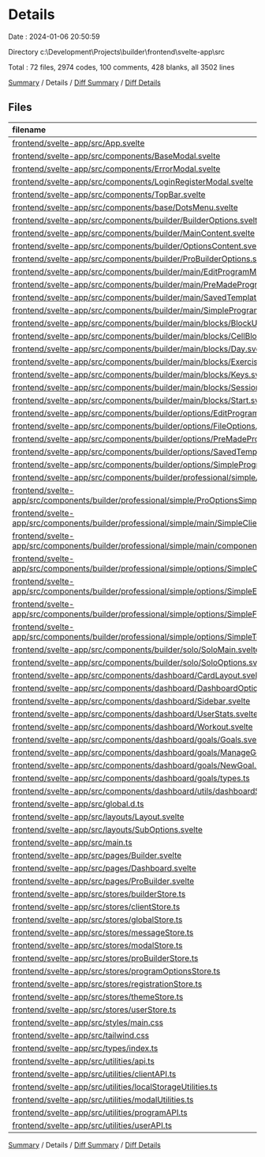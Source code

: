 # Details

Date : 2024-01-06 20:50:59

Directory c:\\Development\\Projects\\builder\\frontend\\svelte-app\\src

Total : 72 files,  2974 codes, 100 comments, 428 blanks, all 3502 lines

[Summary](results.md) / Details / [Diff Summary](diff.md) / [Diff Details](diff-details.md)

## Files
| filename | language | code | comment | blank | total |
| :--- | :--- | ---: | ---: | ---: | ---: |
| [frontend/svelte-app/src/App.svelte](/frontend/svelte-app/src/App.svelte) | Svelte | 9 | 0 | 2 | 11 |
| [frontend/svelte-app/src/components/BaseModal.svelte](/frontend/svelte-app/src/components/BaseModal.svelte) | Svelte | 61 | 1 | 8 | 70 |
| [frontend/svelte-app/src/components/ErrorModal.svelte](/frontend/svelte-app/src/components/ErrorModal.svelte) | Svelte | 51 | 0 | 11 | 62 |
| [frontend/svelte-app/src/components/LoginRegisterModal.svelte](/frontend/svelte-app/src/components/LoginRegisterModal.svelte) | Svelte | 603 | 14 | 43 | 660 |
| [frontend/svelte-app/src/components/TopBar.svelte](/frontend/svelte-app/src/components/TopBar.svelte) | Svelte | 30 | 0 | 7 | 37 |
| [frontend/svelte-app/src/components/base/DotsMenu.svelte](/frontend/svelte-app/src/components/base/DotsMenu.svelte) | Svelte | 48 | 0 | 8 | 56 |
| [frontend/svelte-app/src/components/builder/BuilderOptions.svelte](/frontend/svelte-app/src/components/builder/BuilderOptions.svelte) | Svelte | 45 | 0 | 4 | 49 |
| [frontend/svelte-app/src/components/builder/MainContent.svelte](/frontend/svelte-app/src/components/builder/MainContent.svelte) | Svelte | 11 | 0 | 3 | 14 |
| [frontend/svelte-app/src/components/builder/OptionsContent.svelte](/frontend/svelte-app/src/components/builder/OptionsContent.svelte) | Svelte | 13 | 0 | 3 | 16 |
| [frontend/svelte-app/src/components/builder/ProBuilderOptions.svelte](/frontend/svelte-app/src/components/builder/ProBuilderOptions.svelte) | Svelte | 63 | 0 | 5 | 68 |
| [frontend/svelte-app/src/components/builder/main/EditProgramMain.svelte](/frontend/svelte-app/src/components/builder/main/EditProgramMain.svelte) | Svelte | 0 | 0 | 1 | 1 |
| [frontend/svelte-app/src/components/builder/main/PreMadeProgramMain.svelte](/frontend/svelte-app/src/components/builder/main/PreMadeProgramMain.svelte) | Svelte | 0 | 0 | 1 | 1 |
| [frontend/svelte-app/src/components/builder/main/SavedTemplatesMain.svelte](/frontend/svelte-app/src/components/builder/main/SavedTemplatesMain.svelte) | Svelte | 0 | 0 | 1 | 1 |
| [frontend/svelte-app/src/components/builder/main/SimpleProgram.svelte](/frontend/svelte-app/src/components/builder/main/SimpleProgram.svelte) | Svelte | 56 | 0 | 9 | 65 |
| [frontend/svelte-app/src/components/builder/main/blocks/BlockUtils.ts](/frontend/svelte-app/src/components/builder/main/blocks/BlockUtils.ts) | TypeScript | 44 | 6 | 7 | 57 |
| [frontend/svelte-app/src/components/builder/main/blocks/CellBlock.svelte](/frontend/svelte-app/src/components/builder/main/blocks/CellBlock.svelte) | Svelte | 21 | 0 | 3 | 24 |
| [frontend/svelte-app/src/components/builder/main/blocks/Day.svelte](/frontend/svelte-app/src/components/builder/main/blocks/Day.svelte) | Svelte | 16 | 1 | 5 | 22 |
| [frontend/svelte-app/src/components/builder/main/blocks/ExerciseName.svelte](/frontend/svelte-app/src/components/builder/main/blocks/ExerciseName.svelte) | Svelte | 29 | 1 | 5 | 35 |
| [frontend/svelte-app/src/components/builder/main/blocks/Keys.svelte](/frontend/svelte-app/src/components/builder/main/blocks/Keys.svelte) | Svelte | 19 | 0 | 3 | 22 |
| [frontend/svelte-app/src/components/builder/main/blocks/Session.svelte](/frontend/svelte-app/src/components/builder/main/blocks/Session.svelte) | Svelte | 10 | 1 | 3 | 14 |
| [frontend/svelte-app/src/components/builder/main/blocks/Start.svelte](/frontend/svelte-app/src/components/builder/main/blocks/Start.svelte) | Svelte | 11 | 0 | 3 | 14 |
| [frontend/svelte-app/src/components/builder/options/EditProgramOptions.svelte](/frontend/svelte-app/src/components/builder/options/EditProgramOptions.svelte) | Svelte | 0 | 0 | 1 | 1 |
| [frontend/svelte-app/src/components/builder/options/FileOptions.svelte](/frontend/svelte-app/src/components/builder/options/FileOptions.svelte) | Svelte | 14 | 0 | 2 | 16 |
| [frontend/svelte-app/src/components/builder/options/PreMadeProgramsOptions.svelte](/frontend/svelte-app/src/components/builder/options/PreMadeProgramsOptions.svelte) | Svelte | 0 | 0 | 1 | 1 |
| [frontend/svelte-app/src/components/builder/options/SavedTemplatesOptions.svelte](/frontend/svelte-app/src/components/builder/options/SavedTemplatesOptions.svelte) | Svelte | 0 | 0 | 1 | 1 |
| [frontend/svelte-app/src/components/builder/options/SimpleProgramOptions.svelte](/frontend/svelte-app/src/components/builder/options/SimpleProgramOptions.svelte) | Svelte | 90 | 8 | 7 | 105 |
| [frontend/svelte-app/src/components/builder/professional/simple/ProMainSimple.svelte](/frontend/svelte-app/src/components/builder/professional/simple/ProMainSimple.svelte) | Svelte | 14 | 0 | 4 | 18 |
| [frontend/svelte-app/src/components/builder/professional/simple/ProOptionsSimple.svelte](/frontend/svelte-app/src/components/builder/professional/simple/ProOptionsSimple.svelte) | Svelte | 18 | 0 | 4 | 22 |
| [frontend/svelte-app/src/components/builder/professional/simple/main/SimpleClientMain.svelte](/frontend/svelte-app/src/components/builder/professional/simple/main/SimpleClientMain.svelte) | Svelte | 109 | 6 | 12 | 127 |
| [frontend/svelte-app/src/components/builder/professional/simple/main/components/ProgramNotes.svelte](/frontend/svelte-app/src/components/builder/professional/simple/main/components/ProgramNotes.svelte) | Svelte | 65 | 0 | 10 | 75 |
| [frontend/svelte-app/src/components/builder/professional/simple/options/SimpleClientOptions.svelte](/frontend/svelte-app/src/components/builder/professional/simple/options/SimpleClientOptions.svelte) | Svelte | 141 | 3 | 14 | 158 |
| [frontend/svelte-app/src/components/builder/professional/simple/options/SimpleExerciseOptions.svelte](/frontend/svelte-app/src/components/builder/professional/simple/options/SimpleExerciseOptions.svelte) | Svelte | 0 | 0 | 1 | 1 |
| [frontend/svelte-app/src/components/builder/professional/simple/options/SimpleFinalOptions.svelte](/frontend/svelte-app/src/components/builder/professional/simple/options/SimpleFinalOptions.svelte) | Svelte | 0 | 0 | 1 | 1 |
| [frontend/svelte-app/src/components/builder/professional/simple/options/SimpleTemplateOptions.svelte](/frontend/svelte-app/src/components/builder/professional/simple/options/SimpleTemplateOptions.svelte) | Svelte | 0 | 0 | 1 | 1 |
| [frontend/svelte-app/src/components/builder/solo/SoloMain.svelte](/frontend/svelte-app/src/components/builder/solo/SoloMain.svelte) | Svelte | 0 | 0 | 1 | 1 |
| [frontend/svelte-app/src/components/builder/solo/SoloOptions.svelte](/frontend/svelte-app/src/components/builder/solo/SoloOptions.svelte) | Svelte | 0 | 0 | 1 | 1 |
| [frontend/svelte-app/src/components/dashboard/CardLayout.svelte](/frontend/svelte-app/src/components/dashboard/CardLayout.svelte) | Svelte | 32 | 4 | 6 | 42 |
| [frontend/svelte-app/src/components/dashboard/DashboardOptions.svelte](/frontend/svelte-app/src/components/dashboard/DashboardOptions.svelte) | Svelte | 17 | 0 | 2 | 19 |
| [frontend/svelte-app/src/components/dashboard/Sidebar.svelte](/frontend/svelte-app/src/components/dashboard/Sidebar.svelte) | Svelte | 65 | 3 | 7 | 75 |
| [frontend/svelte-app/src/components/dashboard/UserStats.svelte](/frontend/svelte-app/src/components/dashboard/UserStats.svelte) | Svelte | 52 | 6 | 4 | 62 |
| [frontend/svelte-app/src/components/dashboard/Workout.svelte](/frontend/svelte-app/src/components/dashboard/Workout.svelte) | Svelte | 13 | 0 | 3 | 16 |
| [frontend/svelte-app/src/components/dashboard/goals/Goals.svelte](/frontend/svelte-app/src/components/dashboard/goals/Goals.svelte) | Svelte | 122 | 3 | 18 | 143 |
| [frontend/svelte-app/src/components/dashboard/goals/ManageGoal.svelte](/frontend/svelte-app/src/components/dashboard/goals/ManageGoal.svelte) | Svelte | 73 | 0 | 8 | 81 |
| [frontend/svelte-app/src/components/dashboard/goals/NewGoal.svelte](/frontend/svelte-app/src/components/dashboard/goals/NewGoal.svelte) | Svelte | 100 | 0 | 13 | 113 |
| [frontend/svelte-app/src/components/dashboard/goals/types.ts](/frontend/svelte-app/src/components/dashboard/goals/types.ts) | TypeScript | 32 | 2 | 5 | 39 |
| [frontend/svelte-app/src/components/dashboard/utils/dashboardStore.ts](/frontend/svelte-app/src/components/dashboard/utils/dashboardStore.ts) | TypeScript | 1 | 2 | 2 | 5 |
| [frontend/svelte-app/src/global.d.ts](/frontend/svelte-app/src/global.d.ts) | TypeScript | 0 | 1 | 0 | 1 |
| [frontend/svelte-app/src/layouts/Layout.svelte](/frontend/svelte-app/src/layouts/Layout.svelte) | Svelte | 240 | 3 | 27 | 270 |
| [frontend/svelte-app/src/layouts/SubOptions.svelte](/frontend/svelte-app/src/layouts/SubOptions.svelte) | Svelte | 32 | 0 | 8 | 40 |
| [frontend/svelte-app/src/main.ts](/frontend/svelte-app/src/main.ts) | TypeScript | 9 | 0 | 3 | 12 |
| [frontend/svelte-app/src/pages/Builder.svelte](/frontend/svelte-app/src/pages/Builder.svelte) | Svelte | 79 | 1 | 13 | 93 |
| [frontend/svelte-app/src/pages/Dashboard.svelte](/frontend/svelte-app/src/pages/Dashboard.svelte) | Svelte | 24 | 0 | 4 | 28 |
| [frontend/svelte-app/src/pages/ProBuilder.svelte](/frontend/svelte-app/src/pages/ProBuilder.svelte) | Svelte | 67 | 1 | 13 | 81 |
| [frontend/svelte-app/src/stores/builderStore.ts](/frontend/svelte-app/src/stores/builderStore.ts) | TypeScript | 20 | 4 | 9 | 33 |
| [frontend/svelte-app/src/stores/clientStore.ts](/frontend/svelte-app/src/stores/clientStore.ts) | TypeScript | 21 | 3 | 7 | 31 |
| [frontend/svelte-app/src/stores/globalStore.ts](/frontend/svelte-app/src/stores/globalStore.ts) | TypeScript | 40 | 4 | 8 | 52 |
| [frontend/svelte-app/src/stores/messageStore.ts](/frontend/svelte-app/src/stores/messageStore.ts) | TypeScript | 24 | 2 | 7 | 33 |
| [frontend/svelte-app/src/stores/modalStore.ts](/frontend/svelte-app/src/stores/modalStore.ts) | TypeScript | 21 | 3 | 5 | 29 |
| [frontend/svelte-app/src/stores/proBuilderStore.ts](/frontend/svelte-app/src/stores/proBuilderStore.ts) | TypeScript | 4 | 1 | 3 | 8 |
| [frontend/svelte-app/src/stores/programOptionsStore.ts](/frontend/svelte-app/src/stores/programOptionsStore.ts) | TypeScript | 8 | 1 | 2 | 11 |
| [frontend/svelte-app/src/stores/registrationStore.ts](/frontend/svelte-app/src/stores/registrationStore.ts) | TypeScript | 32 | 0 | 6 | 38 |
| [frontend/svelte-app/src/stores/themeStore.ts](/frontend/svelte-app/src/stores/themeStore.ts) | TypeScript | 6 | 3 | 3 | 12 |
| [frontend/svelte-app/src/stores/userStore.ts](/frontend/svelte-app/src/stores/userStore.ts) | TypeScript | 6 | 0 | 3 | 9 |
| [frontend/svelte-app/src/styles/main.css](/frontend/svelte-app/src/styles/main.css) | CSS | 51 | 2 | 11 | 64 |
| [frontend/svelte-app/src/tailwind.css](/frontend/svelte-app/src/tailwind.css) | CSS | 3 | 0 | 1 | 4 |
| [frontend/svelte-app/src/types/index.ts](/frontend/svelte-app/src/types/index.ts) | TypeScript | 46 | 1 | 9 | 56 |
| [frontend/svelte-app/src/utilities/api.ts](/frontend/svelte-app/src/utilities/api.ts) | TypeScript | 12 | 2 | 3 | 17 |
| [frontend/svelte-app/src/utilities/clientAPI.ts](/frontend/svelte-app/src/utilities/clientAPI.ts) | TypeScript | 20 | 1 | 3 | 24 |
| [frontend/svelte-app/src/utilities/localStorageUtilities.ts](/frontend/svelte-app/src/utilities/localStorageUtilities.ts) | TypeScript | 6 | 1 | 2 | 9 |
| [frontend/svelte-app/src/utilities/modalUtilities.ts](/frontend/svelte-app/src/utilities/modalUtilities.ts) | TypeScript | 18 | 3 | 4 | 25 |
| [frontend/svelte-app/src/utilities/programAPI.ts](/frontend/svelte-app/src/utilities/programAPI.ts) | TypeScript | 11 | 1 | 2 | 14 |
| [frontend/svelte-app/src/utilities/userAPI.ts](/frontend/svelte-app/src/utilities/userAPI.ts) | TypeScript | 76 | 1 | 8 | 85 |

[Summary](results.md) / Details / [Diff Summary](diff.md) / [Diff Details](diff-details.md)